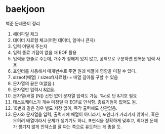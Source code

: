 # baekjoon
백준 문제풀이 정리

1. 헤더파일 체크
2. 데이터 자료형 체크(어떤 데이터, 얼마나 큰지)
3. 입력 어떻게 주는지
4. 입력 종료 기점이 없을 때 EOF 활용
5. 입력을 한줄로 주는데, 개수가 정해져 있지 않고, 공백으로 구분하면 반복문 입력 사용
6. 포인터를 사용해서 매개변수로 주면 원래 배열에 영향을 미칠 수 있다.
7. sizeof(배열) / sizeof(자료형) = 배열 길이를 구할 수 있음
8. 문자열의 끝은 0(없음.)
9. 문자열만 입력시 &없음.
10. 문자열(배열 [N]) 선언 없이 문자열 입력도 가능. %c로 단 &기호 필요
11. 테스트케이스가 개수 미정일 때 EOF로 인식함. 종료기점이 없어도 됨.
12. 10번과 같은 경우 별도 저장 없이, 즉각 출력해도 상관없음.
13. 문자와 문자열을 입력, 출력시에 배열이 아니라서, 포인터가 가리키지 않아서, 혹은 오히려 배열이라서 문제가 생기기도 하니, 표현식을 정확하게 맞추고, 최대한 문제가 생기지 않게 인덱스를 잘 짜는 쪽으로 유도하는 게 좋을 듯.